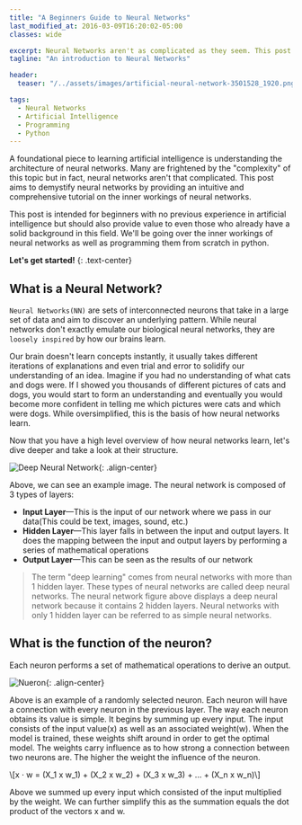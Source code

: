 ```yaml
---
title: "A Beginners Guide to Neural Networks"
last_modified_at: 2016-03-09T16:20:02-05:00
classes: wide

excerpt: Neural Networks aren't as complicated as they seem. This post provides a comprehensive breakdown of neural networks and implements them from scratch in python.
tagline: "An introduction to Neural Networks"

header:
  teaser: "/../assets/images/artificial-neural-network-3501528_1920.png"

tags:
  - Neural Networks
  - Artificial Intelligence
  - Programming
  - Python
---
```


A foundational piece to learning artificial intelligence is understanding the architecture of neural networks. Many are frightened by the "complexity" of this topic but in fact, neural networks aren't that complicated. This post aims to demystify neural networks by providing an intuitive and comprehensive tutorial on the inner workings of neural networks.

This post is intended for beginners with no previous experience in artificial intelligence but should also provide value to even those who already have a solid background in this field. We'll be going over the inner workings of neural networks as well as programming them from scratch in python.

**Let's get started!**
{: .text-center}

## What is a Neural Network?
```Neural Networks(NN)``` are sets of interconnected neurons that take in a large set of data and aim to discover an underlying pattern. While neural networks don't exactly emulate our biological neural networks, they are ```loosely inspired``` by how our brains learn.

Our brain doesn't learn concepts instantly, it usually takes different iterations of explanations and even trial and error to solidify our understanding of an idea. Imagine if you had no understanding of what cats and dogs were. If I showed you thousands of different pictures of cats and dogs, you would start to form an understanding and eventually you would become more confident in telling me which pictures were cats and which were dogs. While oversimplified, this is the basis of how neural networks learn.

Now that you have a high level overview of how neural networks learn, let's dive deeper and take a look at their structure.

![Deep Neural Network](../misc/NeuralNets/DNN.png){: .align-center}

Above, we can see an example image. The neural network is composed of 3 types of layers:
- **Input Layer**—This is the input of our network where we pass in our data(This could be text, images, sound, etc.) 
- **Hidden Layer**—This layer falls in between the input and output layers. It does the mapping between the input and output layers by performing a series of mathematical operations
- **Output Layer**—This can be seen as the results of our network

> The term "deep learning" comes from neural networks with more than 1 hidden layer. These types of neural networks are called deep neural networks. The neural network figure above displays a deep neural network because it contains 2 hidden layers. Neural networks with only 1 hidden layer can be referred to as simple neural networks.

## What is the function of the neuron?
Each neuron performs a set of mathematical operations to derive an output.

![Nueron](../misc/NeuralNets/Neuron.png){: .align-center}

Above is an example of a randomly selected neuron. Each neuron will have a connection with every neuron in the previous layer. The way each neuron obtains its value is simple. It begins by summing up every input. The input consists of the input value(x) as well as an associated weight(w). When the model is trained, these weights shift around in order to get the optimal model. The weights carry influence as to how strong a connection between two neurons are. The higher the weight the influence of the neuron. 

\\[x ⋅ w = (X_1 x w_1) + (X_2 x w_2) + (X_3 x w_3) + ... + (X_n x w_n)\\]

Above we summed up every input which consisted of the input multiplied by the weight. We can further simplify this as the summation equals the dot product of the vectors x and w.














